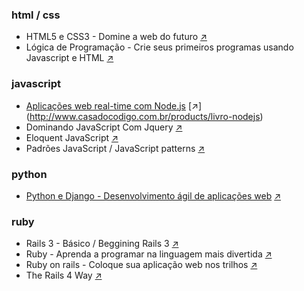 ### html / css
   - HTML5 e CSS3 - Domine a web do futuro [:arrow_upper_right:](http://www.casadocodigo.com.br/products/livro-html-css)
   - Lógica de Programação - Crie seus primeiros programas usando Javascript e HTML [:arrow_upper_right:](http://www.casadocodigo.com.br/products/livro-programacao)

### javascript

   - [Aplicações web real-time com Node.js](AplicacoesWebRealTimeComNodeJs/) [:arrow_upper_right:] (http://www.casadocodigo.com.br/products/livro-nodejs)
   - Dominando JavaScript Com Jquery [:arrow_upper_right:](http://www.casadocodigo.com.br/products/livro-javascript-jquery)
   - Eloquent JavaScript [:arrow_upper_right:](http://eloquentjavascript.com.br/)
   - Padrões JavaScript / JavaScript patterns [:arrow_upper_right:](http://novatec.com.br/livros/padroesjavascript/)

### python
   - [Python e Django - Desenvolvimento ágil de aplicações web](PythoneDjangoDesenvolvimentoAgilDeAplicacoesWeb/) [:arrow_upper_right:](http://novatec.com.br/livros/pythonedjango/)

### ruby 
   - Rails 3 - Básico / Beggining Rails 3 [:arrow_upper_right:](http://novatec.com.br/livros/rails3basico/)
   - Ruby - Aprenda a programar na linguagem mais divertida [:arrow_upper_right:](http://www.casadocodigo.com.br/products/livro-ruby)
   - Ruby on rails - Coloque sua aplicação web nos trilhos [:arrow_upper_right:](http://www.casadocodigo.com.br/products/livro-ruby-on-rails)
   - The Rails 4 Way [:arrow_upper_right:](http://leanpub.com/tr4w)
